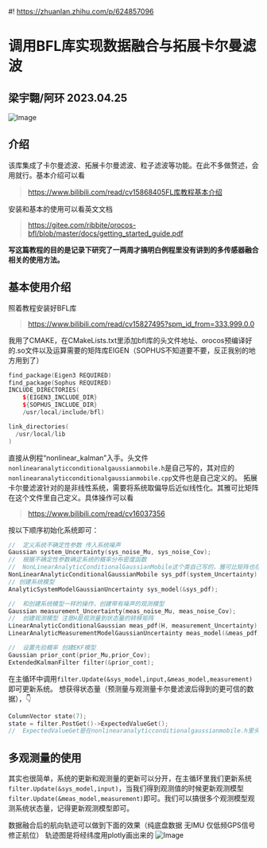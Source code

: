 #! https://zhuanlan.zhihu.com/p/624857096
# 调用BFL库实现数据融合与拓展卡尔曼滤波
## 梁宇翾/阿环 2023.04.25
![Image](https://pic4.zhimg.com/80/v2-05cc4d141eb7b1801702935ac2b3ea85.jpg)
## 介绍
该库集成了卡尔曼滤波、拓展卡尔曼滤波、粒子滤波等功能。在此不多做赘述，会用就行。基本介绍可以看
>https://www.bilibili.com/read/cv15868405FL库教程基本介绍

安装和基本的使用可以看英文文档
>https://gitee.com/ribbite/orocos-bfl/blob/master/docs/getting_started_guide.pdf

**写这篇教程的目的是记录下研究了一两周才搞明白例程里没有讲到的多传感器融合相关的使用方法。**
## 基本使用介绍
照着教程安装好BFL库
>https://www.bilibili.com/read/cv15827495?spm_id_from=333.999.0.0

我用了CMAKE，在CMakeLists.txt里添加bfl库的头文件地址、orocos预编译好的.so文件以及运算需要的矩阵库EIGEN（SOPHUS不知道要不要，反正我别的地方用到了）
``` cpp
find_package(Eigen3 REQUIRED)
find_package(Sophus REQUIRED)
INCLUDE_DIRECTORIES(  
    ${EIGEN3_INCLUDE_DIR}
    ${SOPHUS_INCLUDE_DIR}
    /usr/local/include/bfl)

link_directories(
  /usr/local/lib
)
```
直接从例程“nonlinear_kalman”入手。头文件`nonlinearanalyticconditionalgaussianmobile.h`是自己写的，其对应的`nonlinearanalyticconditionalgaussianmobile.cpp`文件也是自己定义的。
拓展卡尔曼滤波针对的是非线性系统，需要将系统取偏导后近似线性化。其雅可比矩阵在这个文件里自己定义。具体操作可以看
>https://www.bilibili.com/read/cv16037356

按以下顺序初始化系统即可：

```cpp
//  定义系统不确定性参数 传入系统噪声
Gaussian system_Uncertainty(sys_noise_Mu, sys_noise_Cov);
//  根据不确定性参数确定系统的概率分布密度函数
//  NonLinearAnalyticConditionalGaussianMobile这个类自己写的，雅可比矩阵也在里头
NonLinearAnalyticConditionalGaussianMobile sys_pdf(system_Uncertainty);
// 创建系统模型
AnalyticSystemModelGaussianUncertainty sys_model(&sys_pdf);

//  和创建系统模型一样的操作，创建带有噪声的观测模型
Gaussian measurement_Uncertainty(meas_noise_Mu, meas_noise_Cov);
//  创建观测模型 注意H是观测量到状态量的转移矩阵
LinearAnalyticConditionalGaussian meas_pdf(H, measurement_Uncertainty);
LinearAnalyticMeasurementModelGaussianUncertainty meas_model(&meas_pdf);

//  设置先验概率 创建EKF模型
Gaussian prior_cont(prior_Mu,prior_Cov);
ExtendedKalmanFilter filter(&prior_cont);
```
在主循环中调用`filter.Update(&sys_model,input,&meas_model,measurement)`即可更新系统。
想获得状态量（预测量与观测量卡尔曼滤波后得到的更可信的数据），👇
```cpp
ColumnVector state(7);
state = filter.PostGet()->ExpectedValueGet();
//  ExpectedValueGet是在nonlinearanalyticconditionalgaussianmobile.h里头自己写的，不同状态量之间关系的函数
```
## 多观测量的使用
其实也很简单，系统的更新和观测量的更新可以分开，在主循环里我们更新系统`filter.Update(&sys_model,input)`，当我们得到观测值的时候更新观测模型`filter.Update(&meas_model,measurement)`即可。我们可以搞很多个观测模型观测系统状态量，记得更新观测模型即可。

数据融合后的航向轨迹可以做到下面的效果（纯底盘数据 无IMU 仅低频GPS信号修正航位）
轨迹图是将经纬度用plotly画出来的
![Image](https://pic4.zhimg.com/80/v2-a15c30e32009c215aba4061e07129853.png)